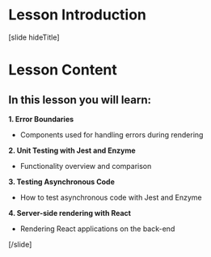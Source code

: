 # Lesson Introduction

[slide hideTitle]
# Lesson Content

## In this lesson you will learn:

**1. Error Boundaries**
- Components used for handling errors during rendering

**2. Unit Testing with Jest and Enzyme**
- Functionality overview and comparison

**3. Testing Asynchronous Code**
- How to test asynchronous code with Jest and Enzyme

**4. Server-side rendering with React**
- Rendering React applications on the back\-end

[/slide]
